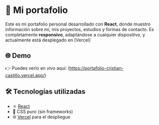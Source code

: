 # 💼 Mi portafolio

Este es mi portafolio personal desarrollado con **React**, donde muestro información sobre mí, mis proyectos, estudios y formas de contacto. Es completamente **responsivo**, adaptándose a cualquier dispositivo, y actualmente está desplegado en [Vercel]

## 🌐 Demo

👉 Puedes verlo en vivo aquí: (https://portafolio-cristian-castillo.vercel.app/)

## 🛠️ Tecnologías utilizadas

- ⚛️ [React](https://reactjs.org/)
- 💅 CSS puro (sin frameworks)
- 🌐 [Vercel](https://vercel.com) para el despliegue
